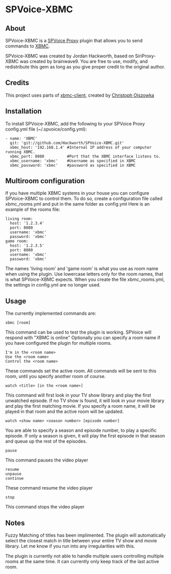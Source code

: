 SPVoice-XBMC
==============

About
-----
SPVoice-XBMC is a [SPVoice Proxy](https://github.com/Hackworth/SPVoice) plugin that allows you to send commands to [XBMC](http://www.xbmc.org).

SPVoice-XBMC was created by Jordan Hackworth, based on SiriProxy-XBMC was created by brainwave9.
You are free to use, modify, and redistribute this gem as long as you give proper credit to the original author.

Credits
-------
This project uses parts of [xbmc-client](https://github.com/colszowka/xbmc-client), created by [Christoph Olszowka](https://github.com/colszowka)


Installation
------------
To install SPVoice-XBMC, add the following to your SPVoice Proxy config.yml file (~/.spvoice/config.yml):

    - name: 'XBMC'
      git: 'git://github.com/Hackworth/SPVoice-XBMC.git'
      xbmc_host: '192.168.1.4' #Internal IP address of your computer running XBMC.
      xbmc_port: 8080          #Port that the XBMC interface listens to.
      xbmc_username: 'xbmc'    #Username as specified in XBMC
      xbmc_password: 'xbmc'    #password as specified in XBMC


Multiroom configuration
-----------------------
If you have multiple XBMC systems in your house you can configure SPVoice-XBMC to control them.
To do so, create a configuration file called xbmc_rooms.yml and put in the same folder as config.yml
Here is an example of the rooms file:

    living room:
      host: '1.2.3.4'
      port: 8080
      username: 'xbmc'
      password: 'xbmc'
    game room:
      host: '1.2.3.5'
      port: 8080
      username: 'xbmc'
      password: 'xbmc'

The names 'living room' and 'game room' is what you use as room name when using the plugin.
Use lowercase letters only for the room names, that is what SPVoice-XBMC expects.
When you create the file xbmc_rooms.yml, the settings in config.yml are no longer used.


Usage
-----
The currently implemented commands are:

    xbmc [room]

This command can be used to test the plugin is working.
SPVoice will respond with "XBMC is online"
Optionally you can specify a room name if you have configured the plugin for multiple rooms.

    I'm in the <room name>
    Use the <room name>
    Control the <room name>

These commands set the active room.
All commands will be sent to this room, until you specify another room of course.

    watch <title> [in the <room name>]

This command will first look in your TV show library and play the first unwatched episode.
If no TV show is found, it will look in your movie library and play the first matching movie.
If you specify a room name, it will be played in that room and the active room will be updated.

    watch <show name> <season number> [episode number]

You are able to specify a season and episode number, to play a specific
episode. If only a season is given, it will play the first episode in
that season and queue up the rest of the episodes.

    pause

This command pauses the video player

    resume
    unpause
    continue

These command resume the video player

    stop

This command stops the video player


Notes
-----
Fuzzy Matching of titles has been implimented. The plugin will automatically select the closest match in title between your entire TV show and movie library. Let me know if you run into any irregularities with this.

The plugin is currently not able to handle multiple users controlling multiple rooms at the same time.
It can currently only keep track of the last active room.
